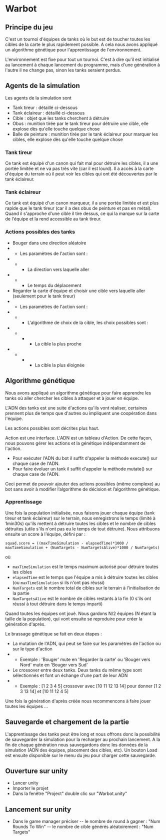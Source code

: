 # Warbot

## Principe du jeu
C'est un tournoi d'équipes de tanks où le but est de toucher toutes les cibles de la carte le plus rapidement possible. A cela nous avons appliqué un algorithme génétique pour l'apprentissage de l'environnement.

L'environnement est fixe pour tout un tournoi. C'est à dire qu'il est initialisé au lancement à chaque lancement du programme, mais d'une génération à l'autre il ne change pas, sinon les tanks seraient perdus.

## Agents de la simulation
Les agents de la simulation sont
- Tank tireur : détaillé ci-dessous
- Tank éclaireur : détaillé ci-dessous
- Cible : objet que les tanks cherchent à détruire
- Obus : munition tirée par le tank tireur pour détruire une cible, elle explose dès qu'elle touche quelque chose
- Balle de peinture : munition tirée par le tank éclaireur pour marquer les cibles, elle explose dès qu'elle touche quelque chose

### Tank tireur
Ce tank est équipé d'un canon qui fait mal pour détruire les cibles, il a une portée limitée et ne va pas très vite (car il est lourd). Il a accès à la carte d'équipe du terrain où il peut voir les cibles qui ont été découvertes par le tank éclaireur.

### Tank éclaireur
Ce tank est équipé d'un canon marqueur, il a une portée limitée et est plus rapide que le tank tireur (car il a des obus de peinture et pas en métal). Quand il s'approche d'une cible il tire dessus, ce qui la marque sur la carte de l'équipe et la rend accessible au tank tireur.

### Actions possibles des tanks
- Bouger dans une direction aléatoire
- - Les paramètres de l'action sont :
- - - La direction vers laquelle aller
- - - Le temps du déplacement
- Regarder la carte d'équipe et choisir une cible vers laquelle aller (seulement pour le tank tireur)
- - Les paramètres de l'action sont :
- - - L'algorithme de choix de la cible, les choix possibles sont :
- - - - La cible la plus proche
- - - - La cible la plus éloignée

## Algorithme génétique
Nous avons appliqué un algorithme génétique pour faire apprendre les tanks où aller chercher les cibles à attaquer et à jouer en équipe.

L'ADN des tanks est une suite d'actions qu'ils vont réaliser, certaines prennent plus de temps que d'autres ou impliquent une coopération dans l'équipe.

Les actions possibles sont décrites plus haut.

Action est une interface. L'ADN est un tableau d'Action. De cette façon, nous pouvons gérer les actions et la génétique indépendamment de l'action. 
- Pour exécuter l'ADN du bot il suffit d'appeler la méthode execute() sur chaque case de l'ADN. 
- Pour faire évoluer un tank il suffit d'appeler la méthode mutate() sur chaque case de l'ADN.

Ceci permet de pouvoir ajouter des actions possibles (même complexe) au bot sans avoir à modifier l’algorithme de décision et l’algorithme génétique.

### Apprentissage
Une fois la population initialisée, nous faisons jouer chaque équipe (tank tireur et tank éclaireur) sur le terrain, nous enregistrons le temps (limité à 1min30s) qu'ils mettent à détruire toutes les cibles et le nombre de cibles détruites (utile s'ils n'ont pas eu le temps de tout détruire). Nous attribuons ensuite un score à l'équipe, défini par :
```
squad.score = ((maxTimeSimulation - elapsedTime)*1000 / maxTimeSimulation + (NumTargets - NumTargetsAlive)*1000 / NumTargets)
```
où 
- `maxTimeSimulation` est le temps maximum autorisé pour détruire toutes les cibles
- `elapsedTime` est le temps que l'équipe a mis à détruire toutes les cibles (ou `maxTimeSimulation` si ils n'ont pas réussi)
- `NumTargets` est le nombre total de cibles sur le terrain à l'initialisation de la partie
- `NumTargetsAlive` est le nombre de cibles restants à la fin (0 s'ils ont réussi à tout détruire dans le temps imparti)

Quand toutes les équipes ont joué. Nous gardons N/2 équipes (N étant la taille de la population), qui vont ensuite se reproduire pour créer la génération d'après. 

Le brassage génétique se fait en deux étapes :
- La mutation de l'ADN, qui peut se faire sur les paramètres de l'action ou sur le type d'action
- - Exemple : 'Bouger' mute en 'Regarder la carte' ou 'Bouger vers Nord' mute en 'Bouger vers Sud'
- Le crossover entre deux tanks. Deux tanks du même type sont sélectionnés et font un échange d'une part de leur ADN
- - Exemple : [1 2 3 4 5] crossover avec [10 11 12 13 14] pour donner [1 2 3 13 14] et [10 11 12 4 5]

Une fois la génération d'après créée nous recommencons à faire jouer toutes les équipes ...

## Sauvegarde et chargement de la partie
L'apprentissage des tanks peut être long et nous offrons donc la possibilité de sauvegarder la simulation pour la recharger au prochain lancement. A la fin de chaque génération nous sauvegardons donc les données de la simulation (ADN des équipes, placement des cibles, etc). Un bouton Load est ensuite disponible sur le menu du jeu pour charger cette sauvegarde.

## Ouverture sur unity
- Lancer unity
- Importer le projet
- Dans la fenêtre "Project" double clic sur "Warbot.unity"

## Lancement sur unity 
- Dans le game manager préciser
-- le nombre de round à gagner : "Num Rounds To Win"
-- le nombre de cible générés aléatoirement : "Num Targets"
